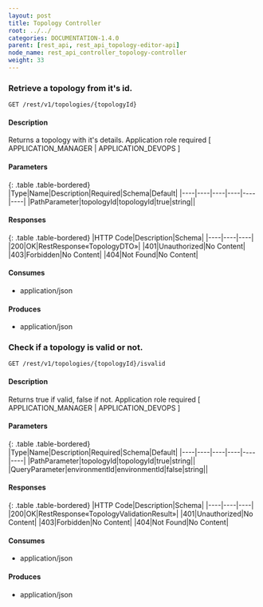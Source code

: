 ```yaml
---
layout: post
title: Topology Controller
root: ../../
categories: DOCUMENTATION-1.4.0
parent: [rest_api, rest_api_topology-editor-api]
node_name: rest_api_controller_topology-controller
weight: 33
---
```


### Retrieve a topology from it's id.
```
GET /rest/v1/topologies/{topologyId}
```

#### Description

Returns a topology with it's details. Application role required [ APPLICATION_MANAGER | APPLICATION_DEVOPS ]

#### Parameters

{: .table .table-bordered}
|Type|Name|Description|Required|Schema|Default|
|----|----|----|----|----|----|
|PathParameter|topologyId|topologyId|true|string||


#### Responses

{: .table .table-bordered}
|HTTP Code|Description|Schema|
|----|----|----|
|200|OK|RestResponse«TopologyDTO»|
|401|Unauthorized|No Content|
|403|Forbidden|No Content|
|404|Not Found|No Content|


#### Consumes

* application/json

#### Produces

* application/json

### Check if a topology is valid or not.
```
GET /rest/v1/topologies/{topologyId}/isvalid
```

#### Description

Returns true if valid, false if not. Application role required [ APPLICATION_MANAGER | APPLICATION_DEVOPS ]

#### Parameters

{: .table .table-bordered}
|Type|Name|Description|Required|Schema|Default|
|----|----|----|----|----|----|
|PathParameter|topologyId|topologyId|true|string||
|QueryParameter|environmentId|environmentId|false|string||


#### Responses

{: .table .table-bordered}
|HTTP Code|Description|Schema|
|----|----|----|
|200|OK|RestResponse«TopologyValidationResult»|
|401|Unauthorized|No Content|
|403|Forbidden|No Content|
|404|Not Found|No Content|


#### Consumes

* application/json

#### Produces

* application/json

